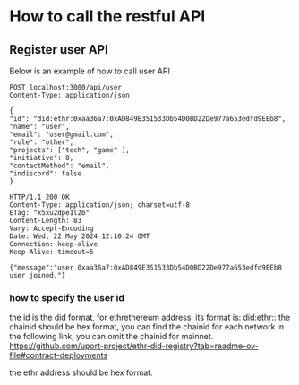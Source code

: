 # How to call the restful API

## Register user API

Below is an example of how to call user API

```
POST localhost:3000/api/user
Content-Type: application/json
 
{
"id": "did:ethr:0xaa36a7:0xAD849E351533Db54D0BD22De977a653edfd9EEb8",
"name": "user",
"email": "user@gmail.com",
"role": "other",
"projects": ["tech", "game" ],
"initiative": 8,
"contactMethod": "email",
"indiscord": false
}
 
HTTP/1.1 200 OK
Content-Type: application/json; charset=utf-8
ETag: "k5xu2dpe1l2b"
Content-Length: 83
Vary: Accept-Encoding
Date: Wed, 22 May 2024 12:10:24 GMT
Connection: keep-alive
Keep-Alive: timeout=5
 
{"message":"user 0xaa36a7:0xAD849E351533Db54D0BD22De977a653edfd9EEb8 user joined."}
```

### how to specify the user id

the id is the did format, for ethrethereum address, its format is: did:ethr:<chainid>:<ethr address>
the chainid should be hex format, you can find the chainid for each network in the following link, you can omit the chainid for mainnet.
https://github.com/uport-project/ethr-did-registry?tab=readme-ov-file#contract-deployments

the ethr address should be hex format.